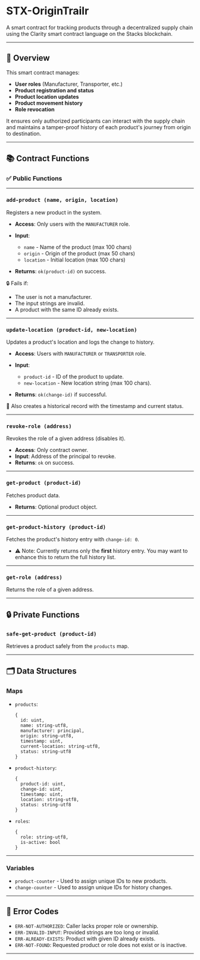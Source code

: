 
# STX-OriginTrailr

A smart contract for tracking products through a decentralized supply chain using the Clarity smart contract language on the Stacks blockchain.

---

## 📑 Overview

This smart contract manages:

* **User roles** (Manufacturer, Transporter, etc.)
* **Product registration and status**
* **Product location updates**
* **Product movement history**
* **Role revocation**

It ensures only authorized participants can interact with the supply chain and maintains a tamper-proof history of each product's journey from origin to destination.

---

## 📚 Contract Functions

### ✅ Public Functions

---

### `add-product (name, origin, location)`

Registers a new product in the system.

* **Access**: Only users with the `MANUFACTURER` role.
* **Input**:

  * `name` - Name of the product (max 100 chars)
  * `origin` - Origin of the product (max 50 chars)
  * `location` - Initial location (max 100 chars)
* **Returns**: `ok(product-id)` on success.

🔒 Fails if:

* The user is not a manufacturer.
* The input strings are invalid.
* A product with the same ID already exists.

---

### `update-location (product-id, new-location)`

Updates a product's location and logs the change to history.

* **Access**: Users with `MANUFACTURER` or `TRANSPORTER` role.
* **Input**:

  * `product-id` - ID of the product to update.
  * `new-location` - New location string (max 100 chars).
* **Returns**: `ok(change-id)` if successful.

📌 Also creates a historical record with the timestamp and current status.

---

### `revoke-role (address)`

Revokes the role of a given address (disables it).

* **Access**: Only contract owner.
* **Input**: Address of the principal to revoke.
* **Returns**: `ok` on success.

---

### `get-product (product-id)`

Fetches product data.

* **Returns**: Optional product object.

---

### `get-product-history (product-id)`

Fetches the product's history entry with `change-id: 0`.

* ⚠️ Note: Currently returns only the **first** history entry. You may want to enhance this to return the full history list.

---

### `get-role (address)`

Returns the role of a given address.

---

## 🔒 Private Functions

### `safe-get-product (product-id)`

Retrieves a product safely from the `products` map.

---

## 🗂 Data Structures

### Maps

* `products`:

  ```clarity
  {
    id: uint,
    name: string-utf8,
    manufacturer: principal,
    origin: string-utf8,
    timestamp: uint,
    current-location: string-utf8,
    status: string-utf8
  }
  ```

* `product-history`:

  ```clarity
  {
    product-id: uint,
    change-id: uint,
    timestamp: uint,
    location: string-utf8,
    status: string-utf8
  }
  ```

* `roles`:

  ```clarity
  {
    role: string-utf8,
    is-active: bool
  }
  ```

---

### Variables

* `product-counter` - Used to assign unique IDs to new products.
* `change-counter` - Used to assign unique IDs for history changes.

---

## 🚫 Error Codes

* `ERR-NOT-AUTHORIZED`: Caller lacks proper role or ownership.
* `ERR-INVALID-INPUT`: Provided strings are too long or invalid.
* `ERR-ALREADY-EXISTS`: Product with given ID already exists.
* `ERR-NOT-FOUND`: Requested product or role does not exist or is inactive.

---
